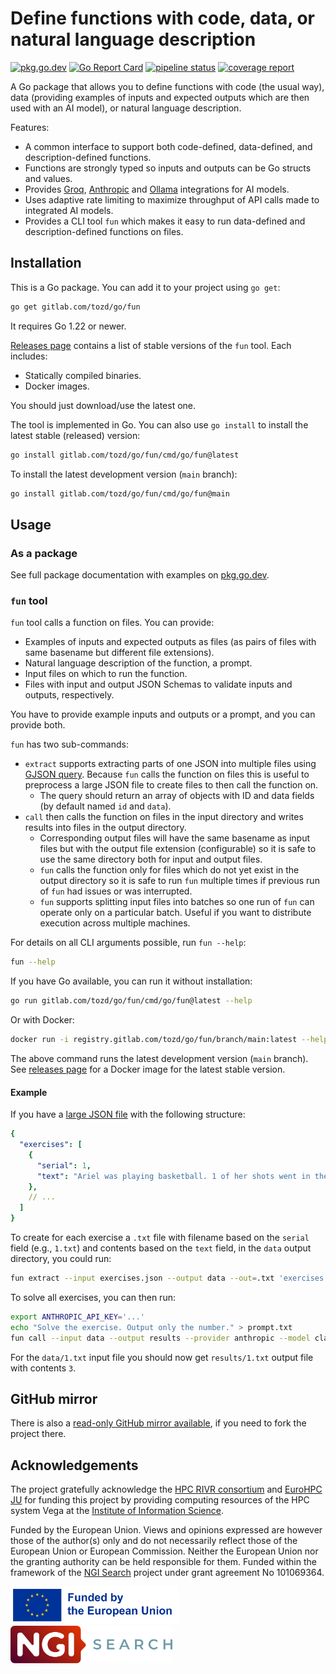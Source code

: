 # Define functions with code, data, or natural language description

[![pkg.go.dev](https://pkg.go.dev/badge/gitlab.com/tozd/go/fun)](https://pkg.go.dev/gitlab.com/tozd/go/fun)
[![Go Report Card](https://goreportcard.com/badge/gitlab.com/tozd/go/fun)](https://goreportcard.com/report/gitlab.com/tozd/go/fun)
[![pipeline status](https://gitlab.com/tozd/go/fun/badges/main/pipeline.svg?ignore_skipped=true)](https://gitlab.com/tozd/go/fun/-/pipelines)
[![coverage report](https://gitlab.com/tozd/go/fun/badges/main/coverage.svg)](https://gitlab.com/tozd/go/fun/-/graphs/main/charts)

A Go package that allows you to define functions with code (the usual way), data
(providing examples of inputs and expected outputs which are then used with an AI model),
or natural language description.

Features:

- A common interface to support both code-defined, data-defined, and description-defined functions.
- Functions are strongly typed so inputs and outputs can be Go structs and values.
- Provides [Groq](https://groq.com/), [Anthropic](https://www.anthropic.com/) and
  [Ollama](https://ollama.com/) integrations for AI models.
- Uses adaptive rate limiting to maximize throughput of API calls made to integrated AI models.
- Provides a CLI tool `fun` which makes it easy to run data-defined and description-defined functions on files.

## Installation

This is a Go package. You can add it to your project using `go get`:

```sh
go get gitlab.com/tozd/go/fun
```

It requires Go 1.22 or newer.

[Releases page](https://gitlab.com/tozd/go/fun/-/releases)
contains a list of stable versions of the `fun` tool.
Each includes:

- Statically compiled binaries.
- Docker images.

You should just download/use the latest one.

The tool is implemented in Go. You can also use `go install` to install the latest stable (released) version:

```sh
go install gitlab.com/tozd/go/fun/cmd/go/fun@latest
```

To install the latest development version (`main` branch):

```sh
go install gitlab.com/tozd/go/fun/cmd/go/fun@main
```

## Usage

### As a package

See full package documentation with examples on [pkg.go.dev](https://pkg.go.dev/gitlab.com/tozd/go/fun#section-documentation).

### `fun` tool

`fun` tool calls a function on files. You can provide:

* Examples of inputs and expected outputs as files (as pairs of files with same basename
  but different file extensions).
* Natural language description of the function, a prompt.
* Input files on which to run the function.
* Files with input and output JSON Schemas to validate inputs and outputs, respectively.

You have to provide example inputs and outputs or a prompt, and you can provide both.

`fun` has two sub-commands:

* `extract` supports extracting parts of one JSON into multiple files using
  [GJSON query](https://github.com/tidwall/gjson/blob/master/SYNTAX.md).
  Because `fun` calls the function on files this is useful to preprocess a large JSON
  file to create files to then call the function on.
  * The query should return an array of objects with ID and data fields
    (by default named `id` and `data`).
* `call` then calls the function on files in the input directory and writes results
  into files in the output directory.
  * Corresponding output files will have the same
    basename as input files but with the output file extension (configurable) so it is
    safe to use the same directory both for input and output files.
  * `fun` calls the function only for files which do not yet exist in the output directory
    so it is safe to run `fun` multiple times if previous run of `fun` had issues or was
    interrupted.
  * `fun` supports splitting input files into batches so one run of `fun` can operate
    only on a particular batch. Useful if you want to distribute execution across multiple
    machines.

For details on all CLI arguments possible, run `fun --help`:

```sh
fun --help
```

If you have Go available, you can run it without installation:

```sh
go run gitlab.com/tozd/go/fun/cmd/go/fun@latest --help
```

Or with Docker:

```sh
docker run -i registry.gitlab.com/tozd/go/fun/branch/main:latest --help
```

The above command runs the latest development version (`main` branch).
See [releases page](https://gitlab.com/tozd/go/fun/-/releases) for a Docker image for the latest stable version.

#### Example

If you have a [large JSON file](./testdata/exercises.json) with the following structure:

```yaml
{
  "exercises": [
    {
      "serial": 1,
      "text": "Ariel was playing basketball. 1 of her shots went in the hoop. 2 of the shots did not go in the hoop. How many shots were there in total?"
    },
    // ...
  ]
}
```

To create for each exercise a `.txt` file with filename based on the `serial` field
(e.g., `1.txt`) and contents based on the `text` field, in the `data` output directory,
you could run:

```sh
fun extract --input exercises.json --output data --out=.txt 'exercises.#.{id:serial,data:text}'
```

To solve all exercises, you can then run:

```sh
export ANTHROPIC_API_KEY='...'
echo "Solve the exercise. Output only the number." > prompt.txt
fun call --input data --output results --provider anthropic --model claude-3-haiku-20240307 --in .txt --out .txt --prompt prompt.txt
```

For the `data/1.txt` input file you should now get `results/1.txt` output file with
contents `3`.

## GitHub mirror

There is also a [read-only GitHub mirror available](https://github.com/tozd/go-fun),
if you need to fork the project there.

## Acknowledgements

The project gratefully acknowledge the [HPC RIVR consortium](https://www.hpc-rivr.si) and
[EuroHPC JU](https://eurohpc-ju.europa.eu) for funding this project by providing computing
resources of the HPC system Vega at the
[Institute of Information Science](https://www.izum.si).

Funded by the European Union. Views and opinions expressed are however those of the author(s) only
and do not necessarily reflect those of the European Union or European Commission.
Neither the European Union nor the granting authority can be held responsible for them.
Funded within the framework of the [NGI Search](https://www.ngisearch.eu/)
project under grant agreement No 101069364.

<!-- markdownlint-disable MD033 -->

<img src="EN_FundedbytheEU_RGB_POS.png" alt="Funded by the European Union emblem" height="60" />
<img src="NGISearch_logo.svg" alt="NGI Search logo" height="60" />

<!-- markdownlint-enable MD033 -->
